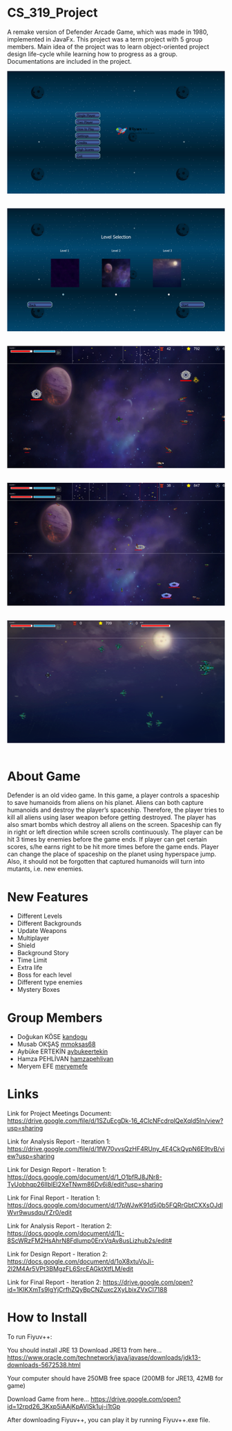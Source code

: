 # CS_319_Project
A remake version of Defender Arcade Game, which was made in 1980, implemented in JavaFx. This project was a term project with 5 group members. Main idea of the project was to learn object-oriented project design life-cycle while learning how to progress as a group. Documentations are included in the project.

![alt text](https://github.com/mmoksas68/2D-Defender-Game-Remake/blob/Fiyuv++Game/screenshots/1.PNG?raw=true)
<br>
<br>

![alt text](https://github.com/mmoksas68/2D-Defender-Game-Remake/blob/Fiyuv++Game/screenshots/2.PNG?raw=true)
<br>
<br>

![alt text](https://github.com/mmoksas68/2D-Defender-Game-Remake/blob/Fiyuv++Game/screenshots/4.PNG?raw=true)
<br>
<br>

![alt text](https://github.com/mmoksas68/2D-Defender-Game-Remake/blob/Fiyuv++Game/screenshots/5.PNG?raw=true)
<br>
<br>

![alt text](https://github.com/mmoksas68/2D-Defender-Game-Remake/blob/Fiyuv++Game/screenshots/3.PNG?raw=true)
<br>
<br>

# About Game
Defender is an old video game. In this game, a player controls a spaceship to save humanoids from aliens on his planet. Aliens can both capture humanoids and destroy the player’s spaceship. Therefore, the player tries to kill all aliens using laser weapon before getting destroyed. The player has also smart bombs which destroy all aliens on the screen. Spaceship can fly in right or left direction while screen scrolls continuously. The player can be hit 3 times by enemies before the game ends. If player can get certain scores, s/he earns right to be hit more times before the game ends. Player can change the place of spaceship on the planet using hyperspace jump. Also, it should not be forgotten that captured humanoids will turn into mutants, i.e. new enemies.

# New Features
- Different Levels
- Different Backgrounds
- Update Weapons
- Multiplayer
- Shield
- Background Story 
- Time Limit 
- Extra life
- Boss for each level
- Different type enemies
- Mystery Boxes


# Group Members
- Doğukan KÖSE    [kandogu](https://github.com/kandogu)
- Musab OKŞAŞ     [mmoksas68](https://github.com/mmoksas68)
- Aybüke ERTEKİN  [aybukeertekin](https://github.com/aybukeertekin)
- Hamza PEHLİVAN  [hamzapehlivan](https://github.com/hamzapehlivan)
- Meryem EFE      [meryemefe](https://github.com/meryemefe)

# Links
Link for Project Meetings Document: https://drive.google.com/file/d/1SZuEcgDk-16_4ClcNFcdrplQeXqld5ln/view?usp=sharing

Link for Analysis Report - Iteration 1: https://drive.google.com/file/d/1fW70vvsQzHF4RUny_4E4CkQypN6E9tvB/view?usp=sharing

Link for Design Report - Iteration 1: https://docs.google.com/document/d/1_O1bfRJ8JNr8-TyUobhqp26IlblEl2XeTNwm86Dv6i8/edit?usp=sharing

Link for Final Report - Iteration 1: https://docs.google.com/document/d/17pWJwK91d5i0b5FQRrGbtCXXsOJdlWvr9wusdquYZr0/edit

Link for Analysis Report - Iteration 2: https://docs.google.com/document/d/1L-8ScWRzFM2HsAhrN8Fdlump0ErxVqAv8usLizhub2s/edit#

Link for Design Report - Iteration 2: https://docs.google.com/document/d/1oX8xtuVoJi-2l2M4Ar5VPt3BMgzFL6SrcEAGktXtfLM/edit

Link for Final Report - Iteration 2: https://drive.google.com/open?id=1KIKXmTs9lgYjCrfhZQyBpCNZuxc2XyLbixZVxCl7188

# How to Install

To run Fiyuv++:

You should install JRE 13 
Download JRE13 from here...
https://www.oracle.com/technetwork/java/javase/downloads/jdk13-downloads-5672538.html

Your computer should have 250MB free space (200MB for JRE13, 42MB for game)

Download Game from here...
https://drive.google.com/open?id=12rpd26_3Kxp5iAAjKpAVlSk1uj-i1tGp

After downloading Fiyuv++, you can play it by running Fiyuv++.exe file.
